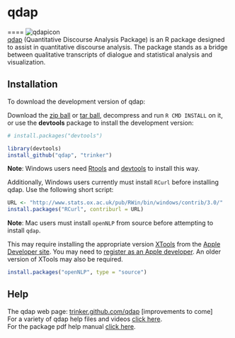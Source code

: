 # qdap
====
![qdapicon](https://dl.dropbox.com/u/61803503/qdapicon.png)   
[qdap](http://trinker.github.com/qdap_dev/) (Quantitative Discourse Analysis Package) is an R package designed to assist in quantitative discourse analysis.  The package stands as a bridge between qualitative transcripts of dialogue and 
statistical analysis and visualization.

## Installation

To download the development version of qdap:

Download the [zip ball](https://github.com/trinker/qdap/zipball/master) or [tar ball](https://github.com/trinker/qdap/tarball/master), decompress and run `R CMD INSTALL` on it, or use the **devtools** package to install the development version:

```r
# install.packages("devtools")

library(devtools)
install_github("qdap", "trinker")
```

**Note**: Windows users need [Rtools](http://www.murdoch-sutherland.com/Rtools/) and [devtools](http://CRAN.R-project.org/package=devtools) to install this way.

Additionally, Windows users currently must install `RCurl` before installing qdap.  Use the following short script:

```r
URL <- "http://www.stats.ox.ac.uk/pub/RWin/bin/windows/contrib/3.0/"
install.packages("RCurl", contriburl = URL)
```

**Note**: Mac users must install `openNLP` from source before attempting to install `qdap`.  

This may require installing the appropriate version [XTools](https://developer.apple.com/xcode/) from the [Apple Developer site](https://developer.apple.com/).  You may need to [register as an Apple developer](https://developer.apple.com/programs/register/).  An older version of XTools may also be required.

```r
install.packages("openNLP", type = "source")
```

## Help
The qdap web page: [trinker.github.com/qdap](http://trinker.github.com/qdap/)  [improvements to come]   
For a variety of qdap help files and videos [click here](https://github.com/trinker/qdap/wiki).   
For the package pdf help manual [click here](https://dl.dropbox.com/u/61803503/qdap.pdf).
